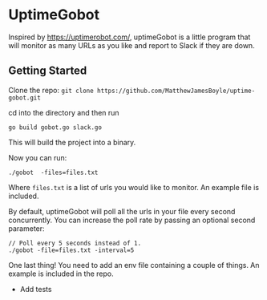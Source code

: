 # UptimeGobot

Inspired by https://uptimerobot.com/, uptimeGobot is a little program that will monitor as many URLs as you like and report to Slack if they are down.

## Getting Started
Clone the repo:
`git clone https://github.com/MatthewJamesBoyle/uptime-gobot.git`

cd into the directory and then run

`go build gobot.go slack.go`

This will build the project into a binary.

Now you can run:

`./gobot  -files=files.txt`

Where `files.txt` is a list of urls you would like to monitor. An example file is included.

By default, uptimeGobot will poll all the urls in your file every second concurrently. You can increase the poll rate by passing an optional second parameter:

```
// Poll every 5 seconds instead of 1.
./gobot -file=files.txt -interval=5
```

One last thing! You need to add an env file containing a couple of things. An example is included in the repo.


* Add tests
